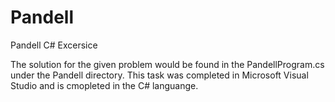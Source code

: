 # Pandell
Pandell C# Excersice

The solution for the given problem would be found in the PandellProgram.cs under the Pandell directory.
This task was completed in Microsoft Visual Studio and is cmopleted in the C# languange.
